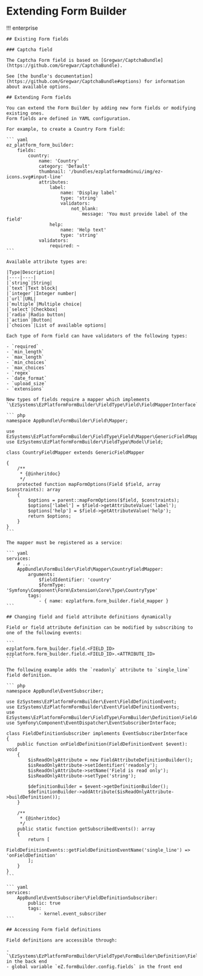 # Extending Form Builder

!!! enterprise

    ## Existing Form fields

    ### Captcha field

    The Captcha Form field is based on [Gregwar/CaptchaBundle](https://github.com/Gregwar/CaptchaBundle).

    See [the bundle's documentation](https://github.com/Gregwar/CaptchaBundle#options) for information about available options.

    ## Extending Form fields

    You can extend the Form Builder by adding new form fields or modifying existing ones.
    Form fields are defined in YAML configuration.

    For example, to create a Country Form field:

    ``` yaml
    ez_platform_form_builder:
        fields:
            country:
                name: 'Country'
                category: 'Default'
                thumbnail: '/bundles/ezplatformadminui/img/ez-icons.svg#input-line'
                attributes:
                    label:
                        name: 'Display label'
                        type: 'string'
                        validators:
                            not_blank:
                                message: 'You must provide label of the field'
                    help:
                        name: 'Help text'
                        type: 'string'
                validators:
                    required: ~
    ```

    Available attribute types are:

    |Type|Description|
    |----|----|
    |`string`|String|
    |`text`|Text block|
    |`integer`|Integer number|
    |`url`|URL|
    |`multiple`|Multiple choice|
    |`select`|Checkbox|
    |`radio`|Radio button|
    |`action`|Button|
    |`choices`|List of available options|

    Each type of Form field can have validators of the following types:

    - `required`
    - `min_length`
    - `max_length`
    - `min_choices`
    - `max_choices`
    - `regex`
    - `date_format`
    - `upload_size`
    - `extensions`

    New types of fields require a mapper which implements `\EzSystems\EzPlatformFormBuilder\FieldType\Field\FieldMapperInterface`:

    ``` php
    namespace AppBundle\FormBuilder\Field\Mapper;

    use EzSystems\EzPlatformFormBuilder\FieldType\Field\Mapper\GenericFieldMapper;
    use EzSystems\EzPlatformFormBuilder\FieldType\Model\Field;

    class CountryFieldMapper extends GenericFieldMapper

    {
        /**
         * {@inheritdoc}
         */
        protected function mapFormOptions(Field $field, array $constraints): array
        {
            $options = parent::mapFormOptions($field, $constraints);
            $options['label'] = $field->getAttributeValue('label');
            $options['help'] = $field->getAttributeValue('help');
            return $options;
        }
    }
    ```

    The mapper must be registered as a service:

    ``` yaml
    services:
        # ...
        AppBundle\FormBuilder\Field\Mapper\CountryFieldMapper:
            arguments:
                $fieldIdentifier: 'country'
                $formType: 'Symfony\Component\Form\Extension\Core\Type\CountryType'
            tags:
                - { name: ezplatform.form_builder.field_mapper }
    ```

    ## Changing field and field attribute definitions dynamically

    Field or field attribute definition can be modified by subscribing to one of the following events:

    ```
    ezplatform.form_builder.field.<FIELD_ID>
    ezplatform.form_builder.field.<FIELD_ID>.<ATTRIBUTE_ID>
    ```

    The following example adds the `readonly` attribute to `single_line` field definition.

    ``` php
    namespace AppBundle\EventSubscriber;

    use EzSystems\EzPlatformFormBuilder\Event\FieldDefinitionEvent;
    use EzSystems\EzPlatformFormBuilder\Event\FieldDefinitionEvents;
    use EzSystems\EzPlatformFormBuilder\FieldType\FormBuilder\Definition\FieldAttributeDefinitionBuilder;
    use Symfony\Component\EventDispatcher\EventSubscriberInterface;

    class FieldDefinitionSubscriber implements EventSubscriberInterface
    {
        public function onFieldDefinition(FieldDefinitionEvent $event): void
        {
            $isReadOnlyAttribute = new FieldAttributeDefinitionBuilder();
            $isReadOnlyAttribute->setIdentifier('readonly');
            $isReadOnlyAttribute->setName('Field is read only');
            $isReadOnlyAttribute->setType('string');

            $definitionBuilder = $event->getDefinitionBuilder();
            $definitionBuilder->addAttribute($isReadOnlyAttribute->buildDefinition());
        }

        /**
         * {@inheritdoc}
         */
        public static function getSubscribedEvents(): array
        {
            return [
                FieldDefinitionEvents::getFieldDefinitionEventName('single_line') => 'onFieldDefinition'
            ];
        }
    }
    ```

    ``` yaml
    services:
        AppBundle\EventSubscriber\FieldDefinitionSubscriber:
            public: true
            tags:
                - kernel.event_subscriber
    ```

    ## Accessing Form field definitions

    Field definitions are accessible through:

    - `\EzSystems\EzPlatformFormBuilder\FieldType\FormBuilder\Definition\FieldDefinitionFactory` in the back end
    - global variable `eZ.formBuilder.config.fields` in the front end

